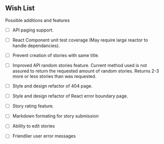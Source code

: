 


## Wish List
Possible additions and features
- [ ] API paging support.
- [ ] React Component unit test coverage (May require large reactor to handle dependancies).
- [ ] Prevent creation of stories with same title.
- [ ] Improved API random stories feature. Current method used is not assured to return the requested amount of random stories. Returns 2-3 more or less stories than was requested.
- [ ] Style and design refactor of 404 page.
- [ ] Style and design refactor of React error boundary page.
- [ ] Story rating feature.
- [ ] Markdown formating for story submission
- [ ] Ability to edit stories
- [ ] Friendlier user error messages

